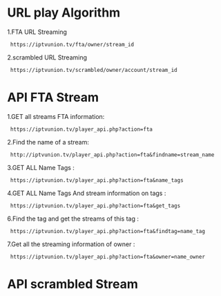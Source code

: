 # URL play Algorithm 

1.FTA URL Streaming

     https://iptvunion.tv/fta/owner/stream_id
    
2.scrambled URL Streaming 

     https://iptvunion.tv/scrambled/owner/account/stream_id
    
# API FTA Stream

 

1.GET all streams FTA information:

     https://iptvunion.tv/player_api.php?action=fta
     
2.Find the name of a stream:

     http://iptvunion.tv/player_api.php?action=fta&findname=stream_name
    
3.GET ALL Name Tags :

     https://iptvunion.tv/player_api.php?action=fta&name_tags
     
4.GET ALL Name Tags  And stream information on tags :

     https://iptvunion.tv/player_api.php?action=fta&get_tags
     
6.Find the tag and get the streams of this tag :

     https://iptvunion.tv/player_api.php?action=fta&findtag=name_tag
    
7.Get all the streaming information of owner :

     https://iptvunion.tv/player_api.php?action=fta&owner=name_owner
        
# API scrambled Stream
    
